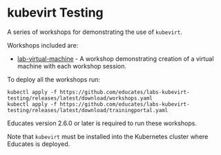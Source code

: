 kubevirt Testing
================

A series of workshops for demonstrating the use of `kubevirt`.

Workshops included are:

* [lab-virtual-machine](workshops/lab-virtual-machine) - A workshop
  demonstrating creation of a virtual machine with each workshop session.

To deploy all the workshops run:

```
kubectl apply -f https://github.com/educates/labs-kubevirt-testing/releases/latest/download/workshops.yaml
kubectl apply -f https://github.com/educates/labs-kubevirt-testing/releases/latest/download/trainingportal.yaml
```

Educates version 2.6.0 or later is required to run these workshops.

Note that `kubevirt` must be installed into the Kubernetes cluster where
Educates is deployed.
